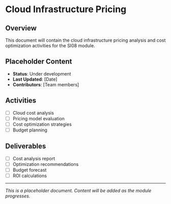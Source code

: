 # Cloud Infrastructure Pricing

## Overview
This document will contain the cloud infrastructure pricing analysis and cost optimization activities for the SI08 module.

## Placeholder Content
- **Status**: Under development
- **Last Updated**: [Date]
- **Contributors**: [Team members]

## Activities
- [ ] Cloud cost analysis
- [ ] Pricing model evaluation
- [ ] Cost optimization strategies
- [ ] Budget planning

## Deliverables
- [ ] Cost analysis report
- [ ] Optimization recommendations
- [ ] Budget forecast
- [ ] ROI calculations

---
*This is a placeholder document. Content will be added as the module progresses.*
